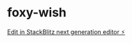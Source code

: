 # foxy-wish

[Edit in StackBlitz next generation editor ⚡️](https://stackblitz.com/~/github.com/kryshyna/foxy-wish)